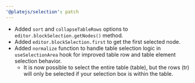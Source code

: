 ```yaml
---
'@platejs/selection': patch
---
```


- Added `sort` and `collapseTableRows` options to `editor.blockSelection.getNodes()` method.
- Added `editor.blockSelection.first` to get the first selected node.
- Added `normalize` function to handle table selection logic in `useSelectionArea` hook for improved table row and table element selection behavior.
  - It is now possible to select the entire table (table), but the rows (tr) will only be selected if your selection box is within the table.
